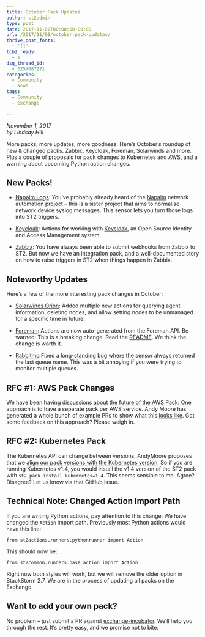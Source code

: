 ```yaml
---
title: October Pack Updates
author: st2admin
type: post
date: 2017-11-02T00:00:50+00:00
url: /2017/11/01/october-pack-updates/
thrive_post_fonts:
  - '[]'
tcb2_ready:
  - 1
dsq_thread_id:
  - 6257087271
categories:
  - Community
  - News
tags:
  - Community
  - exchange

---
```

_November 1, 2017_  
_by Lindsay Hill_

More packs, more updates, more goodness. Here&#8217;s October&#8217;s roundup of new & changed packs. Zabbix, Keycloak, Foreman, Solarwinds and more. Plus a couple of proposals for pack changes to Kubernetes and AWS, and a warning about upcoming Python action changes.

<!--more-->

## New Packs!

  * [Napalm Logs][1]: You&#8217;ve probably already heard of the [Napalm][2] network automation project &#8211; this is a sister project that aims to normalise network device syslog messages. This sensor lets you turn those logs into ST2 triggers.</p> 
  * [Keycloak][3]: Actions for working with [Keycloak][4], an Open Source Identity and Access Management system.

  * [Zabbix][5]: You have always been able to submit webhooks from Zabbix to ST2. But now we have an integration pack, and a well-documented story on how to raise triggers in ST2 when things happen in Zabbix.

## Noteworthy Updates

Here&#8217;s a few of the more interesting pack changes in October:

  * [Solarwinds Orion][6]: Added multiple new actions for querying agent information, deleting nodes, and allow setting nodes to be unmanaged for a specific time in future.</p> 
  * [Foreman][7]: Actions are now auto-generated from the Foreman API. Be warned: This is a breaking change. Read the [README][8]. We think the change is worth it.

  * [Rabbitmq][9] Fixed a long-standing bug where the sensor always returned the last queue name. This was a bit annoying if you were trying to monitor multiple queues.

## RFC #1: AWS Pack Changes

We have been having discussions [about the future of the AWS Pack][10]. One approach is to have a separate pack per AWS service. Andy Moore has generated a whole bunch of example PRs to show what this [looks like][11]. Got some feedback on this approach? Please weigh in.

## RFC #2: Kubernetes Pack

The Kubernetes API can change between versions. AndyMoore proposes that we [align our pack versions with the Kubernetes version][12]. So if you are running Kubernetes v1.4, you would install the v1.4 version of the ST2 pack with `st2 pack install kubernetes=1.4`. This seems sensible to me. Agree? Disagree? Let us know via that GitHub issue.

## Technical Note: Changed Action Import Path

If you are writing Python actions, pay attention to this change. We have changed the `Action` import path. Previously most Python actions would have this line:

    from st2actions.runners.pythonrunner import Action
    

This should now be:

    from st2common.runners.base_action import Action
    

Right now both styles will work, but we will remove the older option in StackStorm 2.7. We are in the process of updating all packs on the Exchange.

## Want to add your own pack?

No problem &#8211; just submit a PR against [exchange-incubator][13]. We&#8217;ll help you through the rest. It&#8217;s pretty easy, and we promise not to bite.

 [1]: https://github.com/StackStorm-Exchange/stackstorm-napalm_logs
 [2]: https://napalm.readthedocs.io/en/latest/
 [3]: https://github.com/StackStorm-Exchange/stackstorm-keycloak
 [4]: http://www.keycloak.org/
 [5]: https://github.com/StackStorm-Exchange/stackstorm-zabbix
 [6]: https://github.com/StackStorm-Exchange/stackstorm-orion/pull
 [7]: https://github.com/StackStorm-Exchange/stackstorm-foreman
 [8]: https://github.com/StackStorm-Exchange/stackstorm-foreman/blob/master/README.md
 [9]: https://github.com/StackStorm-Exchange/stackstorm-rabbitmq
 [10]: https://github.com/StackStorm-Exchange/stackstorm-aws/issues/55
 [11]: https://github.com/StackStorm-Exchange/exchange-incubator/pulls?utf8=%E2%9C%93&q=is%3Apr%20author%3AAndyMoore%20
 [12]: https://github.com/StackStorm-Exchange/stackstorm-kubernetes/issues/18
 [13]: https://github.com/StackStorm-Exchange/exchange-incubator
